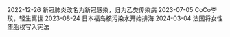 
2022-12-26 新冠肺炎改名为新冠感染，归为乙类传染病
2023-07-05 CoCo李玟，轻生离世
2023-08-24 日本福岛核污染水开始排海
2024-03-04 法国将女性堕胎权写入宪法
